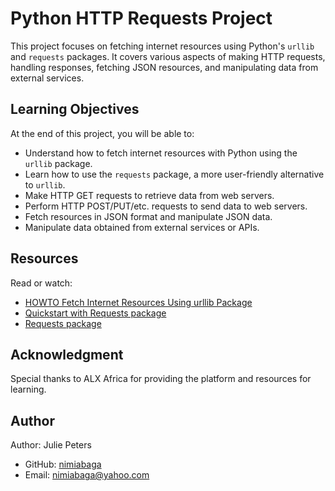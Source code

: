 # Python HTTP Requests Project

This project focuses on fetching internet resources using Python's `urllib` and `requests` packages. It covers various aspects of making HTTP requests, handling responses, fetching JSON resources, and manipulating data from external services.

## Learning Objectives

At the end of this project, you will be able to:

- Understand how to fetch internet resources with Python using the `urllib` package.
- Learn how to use the `requests` package, a more user-friendly alternative to `urllib`.
- Make HTTP GET requests to retrieve data from web servers.
- Perform HTTP POST/PUT/etc. requests to send data to web servers.
- Fetch resources in JSON format and manipulate JSON data.
- Manipulate data obtained from external services or APIs.

## Resources

Read or watch:

- [HOWTO Fetch Internet Resources Using urllib Package](url)
- [Quickstart with Requests package](url)
- [Requests package](url)

## Acknowledgment

Special thanks to ALX Africa for providing the platform and resources for learning.

## Author

Author: Julie Peters
- GitHub: [nimiabaga](https://github.com/nimiabaga)
- Email: nimiabaga@yahoo.com


